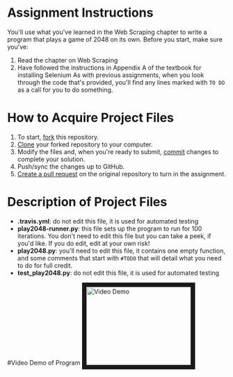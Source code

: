 # Assignment Instructions

You'll use what you've learned in the Web Scraping chapter to write a program that plays a game of 2048 on its own. Before you start, make sure you've:
1. Read the chapter on Web Scraping
2. Have followed the instructions in Appendix A of the textbook for installing Selenium
As with previous assignments, when you look through the code that's provided, you'll find any lines marked with `TO DO` as a call for you to do something.

# How to Acquire Project Files

1. To start, [fork](https://guides.github.com/activities/forking/#fork) this repository.
2. [Clone](https://guides.github.com/activities/forking/#clone) your forked repository to your computer.
3. Modify the files and, when you're ready to submit, [commit](https://guides.github.com/activities/forking/#making-changes) changes to complete your solution.
4. Push/sync the changes up to GitHub.
5. [Create a pull request](https://guides.github.com/activities/forking/#making-a-pull-request) on the original repository to turn in the assignment.

# Description of Project Files
* **.travis.yml**: do not edit this file, it is used for automated testing
* **play2048-runner.py**: this file sets up the program to run for 100 iterations. You don't need to edit this file but you can take a peek, if you'd like. If you do edit, edit at your own risk!
* **play2048.py**: you'll need to edit this file, it contains one empty function, and some comments that start with `#TODO` that will detail what you need to do for full credit.
* **test_play2048.py**: do not edit this file, it is used for automated testing

#Video Demo of Program 
<a href="http://www.youtube.com/watch?feature=player_embedded&v=sSkJZyK0jNI
" target="_blank"><img src="http://img.youtube.com/vi/sSkJZyK0jNI/0.jpg" 
alt="Video Demo" width="240" height="180" border="10" /></a>
